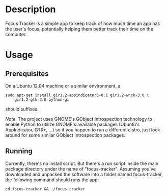 # Description #

Focus Tracker is a simple app to keep track of how much time an app has
the user's focus, potentially helping them better track their time on the 
computer.

# Usage #

## Prerequisites ##

On a Ubuntu 12.04 machine or a similar environment, a
    
    sudo apt-get install gir1.2-appindicator3-0.1 gir1.2-wnck-3.0 \
        gir1.2-gtk-3.0 python-gi

should suffixes.

_Note_: The project uses GNOME's GObject Introspection technology to enable
Python to utilize GNOME's available packages (Ubuntu's AppIndicator, GTK+, ...) 
so if you happen to run a different distro, just look around for some
similar GObject Introspection packages.

## Running ##

Currently, there's no install script. But there's a run script inside the
main package directory under the name of "focus-tracker". Assuming
you've downloaded and unpacked the software into a folder named focus-tracker,
the following command should runs the app:

    cd focus-tracker && ./focus-tracker
